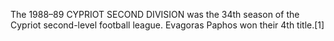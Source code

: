 The 1988–89 CYPRIOT SECOND DIVISION was the 34th season of the Cypriot second-level football league. Evagoras Paphos won their 4th title.[1]
